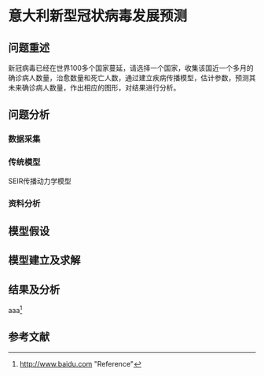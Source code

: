 # 意大利新型冠状病毒发展预测

## 问题重述
新冠病毒已经在世界100多个国家蔓延，请选择一个国家，收集该国近一个多月的确诊病人数量，治愈数量和死亡人数，通过建立疾病传播模型，估计参数，预测其未来确诊病人数量，作出相应的图形，对结果进行分析。
## 问题分析
### 数据采集

### 传统模型
SEIR传播动力学模型
### 资料分析

## 模型假设

## 模型建立及求解

## 结果及分析

aaa[^ 1 ]

## 参考文献

[^ 1 ]: http://www.baidu.com "Reference"

